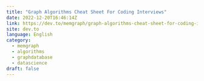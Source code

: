 ```yaml
---
title: "Graph Algorithms Cheat Sheet For Coding Interviews"
date: 2022-12-20T16:46:14Z
link: https://dev.to/memgraph/graph-algorithms-cheat-sheet-for-coding-interviews-48h0?utm_medium=RSS&utm_source=news.12bit.vn
site: dev.to
language: English
category:
  - memgraph
  - algorithms
  - graphdatabase
  - datascience
draft: false
---
```

